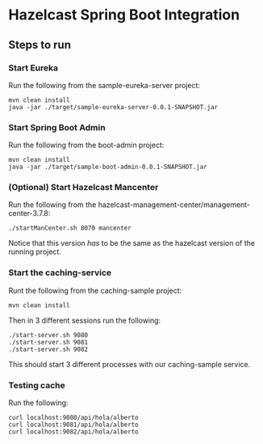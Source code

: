 # Hazelcast Spring Boot Integration


## Steps to run

### Start Eureka 

Run the following from the sample-eureka-server project:

``` 
mvn clean install
java -jar ./target/sample-eureka-server-0.0.1-SNAPSHOT.jar 
```

### Start Spring Boot Admin

Run the following from the boot-admin project:

``` 
mvn clean install
java -jar ./target/sample-boot-admin-0.0.1-SNAPSHOT.jar
```

### (Optional) Start Hazelcast Mancenter

Run the following from the hazelcast-management-center/management-center-3.7.8:

```
./startManCenter.sh 8070 mancenter
```

Notice that this version *has* to be the same as the hazelcast version of the running project.


### Start the caching-service

Runt the following from the caching-sample project:

``` 
mvn clean install
```

Then in 3 different sessions run the following:

```
./start-server.sh 9080
./start-server.sh 9081
./start-server.sh 9082
```

This should start 3 different processes with our caching-sample service.

### Testing cache

Run the following:

```
curl localhost:9080/api/hola/alberto
curl localhost:9081/api/hola/alberto
curl localhost:9082/api/hola/alberto
```

